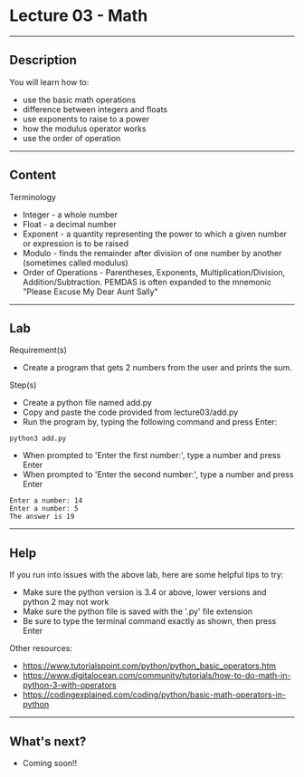 # Lecture 03 - Math

--------------------
Description
-------------------- 
You will learn how to:
* use the basic math operations
* difference between integers and floats
* use exponents to raise to a power
* how the modulus operator works
* use the order of operation

--------------------
Content
-------------------- 

Terminology
* Integer - a whole number
* Float - a decimal number 
* Exponent - a quantity representing the power to which a given number or expression is to be raised
* Modulo - finds the remainder after division of one number by another (sometimes called modulus)
* Order of Operations - Parentheses, Exponents, Multiplication/Division, Addition/Subtraction. PEMDAS is often expanded to the mnemonic "Please Excuse My Dear Aunt Sally"

--------------------
Lab
-------------------- 

Requirement(s)
* Create a program that gets 2 numbers from the user and prints the sum.

Step(s)
 
* Create a python file named add.py
* Copy and paste the code provided from lecture03/add.py
* Run the program by, typing the following command and press Enter:
```
python3 add.py
```
* When prompted to 'Enter the first number:', type a number and press Enter
* When prompted to 'Enter the second number:', type a number and press Enter
```
Enter a number: 14
Enter a number: 5
The answer is 19
```

--------------------
Help
-------------------- 

If you run into issues with the above lab, here are some helpful tips to try:
* Make sure the python version is 3.4 or above, lower versions and python 2 may not work
* Make sure the python file is saved with the '.py' file extension
* Be sure to type the terminal command exactly as shown, then press Enter

Other resources:
* https://www.tutorialspoint.com/python/python_basic_operators.htm
* https://www.digitalocean.com/community/tutorials/how-to-do-math-in-python-3-with-operators
* https://codingexplained.com/coding/python/basic-math-operators-in-python

--------------------
What's next?
--------------------
* Coming soon!!